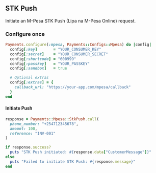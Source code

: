 ## STK Push

Initiate an M-Pesa STK Push (Lipa na M-Pesa Online) request.

### Configure once

```ruby
Payments.configure(:mpesa, Payments::Configs::Mpesa) do |config|
  config[:key]       = "YOUR_CONSUMER_KEY"
  config[:secret]    = "YOUR_CONSUMER_SECRET"
  config[:shortcode] = "600999"
  config[:passkey]   = "YOUR_PASSKEY"
  config[:sandbox]   = true

  # Optional extras
  config[:extras] = {
    callback_url: "https://your-app.com/mpesa/callback"
  }
end
```

#### Initiate Push
```ruby
response = Payments::Mpesa::StkPush.call(
  phone_number: "+254712345678",
  amount: 100,
  reference: "INV-001"
)

if response.success?
  puts "STK Push initiated: #{response.data["CustomerMessage"]}"
else
  puts "Failed to initiate STK Push: #{response.message}"
end
```
